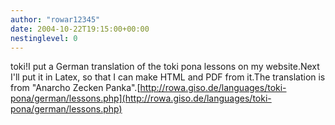 ```yaml
---
author: "rowar12345"
date: 2004-10-22T19:15:00+00:00
nestinglevel: 0
---
```

toki!I put a German translation of the toki pona lessons on my website.Next I'll put it in Latex, so that I can make HTML and PDF from it.The translation is from "Anarcho Zecken Panka".[http://rowa.giso.de/languages/toki-pona/german/lessons.php](http://rowa.giso.de/languages/toki-pona/german/lessons.php)